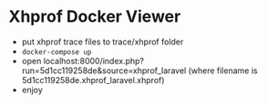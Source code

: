# Xhprof Docker Viewer

- put xhprof trace files to trace/xhprof folder
- `docker-compose up`
- open localhost:8000/index.php?run=5d1cc119258de&source=xhprof_laravel (where filename is 5d1cc119258de.xhprof_laravel.xhprof)
- enjoy
